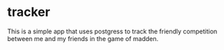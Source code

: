 # tracker

This is a simple app that uses postgress to track the friendly competition between me and my friends in the game of madden. 